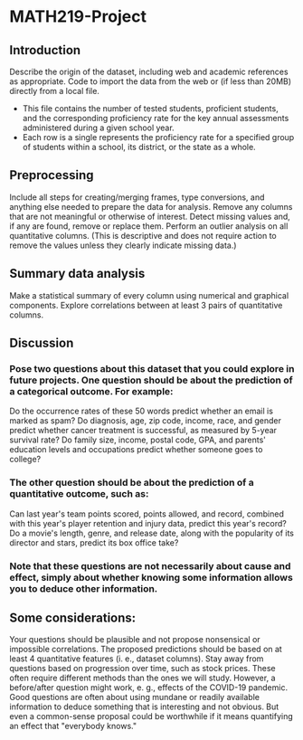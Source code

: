 # MATH219-Project

## Introduction
Describe the origin of the dataset, including web and academic references as appropriate. 
Code to import the data from the web or (if less than 20MB) directly from a local file.

* This file contains the number of tested students, proficient students, and the corresponding proficiency rate for the key annual assessments administered during a given school year.
* Each row is a single represents the proficiency rate for a specified group of students within a school, its district, or the state as a whole.


## Preprocessing
Include all steps for creating/merging frames, type conversions, and anything else needed to prepare the data for analysis.
Remove any columns that are not meaningful or otherwise of interest.
Detect missing values and, if any are found, remove or replace them. 
Perform an outlier analysis on all quantitative columns. (This is descriptive and does not require action to remove the values unless they clearly indicate missing data.)

## Summary data analysis
Make a statistical summary of every column using numerical and graphical components.
Explore correlations between at least 3 pairs of quantitative columns.

## Discussion
### Pose two questions about this dataset that you could explore in future projects. One question should be about the prediction of a categorical outcome. For example:

Do the occurrence rates of these 50 words predict whether an email is marked as spam?
Do diagnosis, age, zip code, income, race, and gender predict whether cancer treatment is successful, as measured by 5-year survival rate?
Do family size, income, postal code, GPA, and parents' education levels and occupations predict whether someone goes to college?

### The other question should be about the prediction of a quantitative outcome, such as:

Can last year's team points scored, points allowed, and record, combined with this year's player retention and injury data, predict this year's record?
Do a movie's length, genre, and release date, along with the popularity of its director and stars, predict its box office take?  

### Note that these questions are not necessarily about cause and effect, simply about whether knowing some information allows you to deduce other information.

## Some considerations:

Your questions should be plausible and not propose nonsensical or impossible correlations.
The proposed  predictions should be based on at least 4 quantitative features (i. e., dataset columns).
Stay away from questions based on progression over time, such as stock prices. These often require different methods than the ones we will study. However, a before/after question might work, e. g., effects of the COVID-19 pandemic.
Good questions are often about using mundane or readily available information to deduce something that is interesting and not obvious. But even a common-sense proposal could be worthwhile if it means quantifying an effect that "everybody knows."
